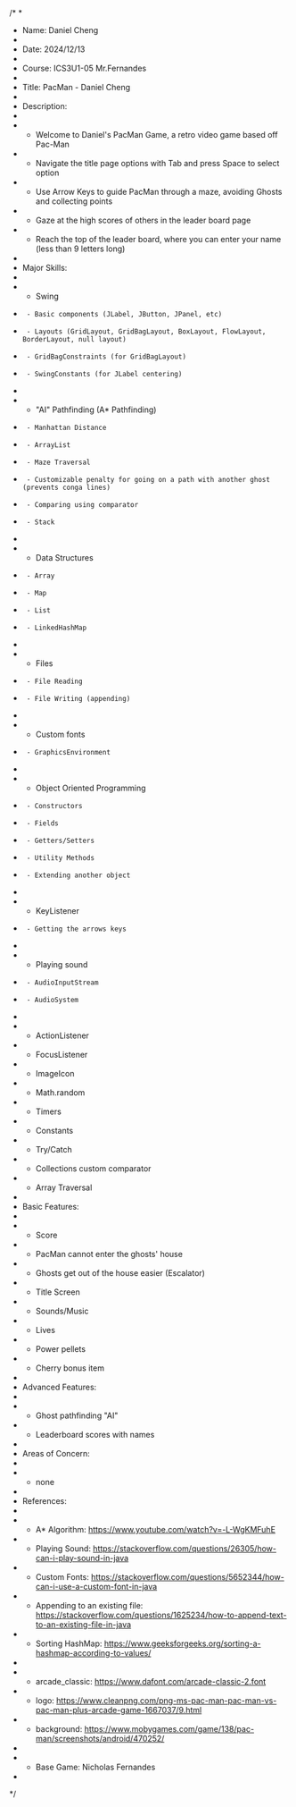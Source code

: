 /*
 *
 * Name: Daniel Cheng
 * 
 * Date: 2024/12/13
 * 
 * Course: ICS3U1-05 Mr.Fernandes
 * 
 * Title: PacMan - Daniel Cheng
 * 
 * Description:
 * 
 * - Welcome to Daniel's PacMan Game, a retro video game based off Pac-Man
 * - Navigate the title page options with Tab and press Space to select option
 * - Use Arrow Keys to guide PacMan through a maze, avoiding Ghosts and collecting points
 * - Gaze at the high scores of others in the leader board page
 * - Reach the top of the leader board, where you can enter your name (less than 9 letters long)
 * 
 * Major Skills:
 * 
 * - Swing
 * 		- Basic components (JLabel, JButton, JPanel, etc)
 * 		- Layouts (GridLayout, GridBagLayout, BoxLayout, FlowLayout, BorderLayout, null layout)
 * 		- GridBagConstraints (for GridBagLayout)
 * 		- SwingConstants (for JLabel centering)
 * 
 * - "AI" Pathfinding (A* Pathfinding)
 * 		- Manhattan Distance
 * 		- ArrayList
 * 		- Maze Traversal
 * 		- Customizable penalty for going on a path with another ghost (prevents conga lines)
 * 		- Comparing using comparator
 * 		- Stack
 * 
 * - Data Structures
 * 		- Array
 * 		- Map
 * 		- List
 * 		- LinkedHashMap
 * 
 * - Files
 *		- File Reading
 *		- File Writing (appending)
 *
 * - Custom fonts
 * 		- GraphicsEnvironment
 * 
 * - Object Oriented Programming
 * 		- Constructors
 *		- Fields
 *		- Getters/Setters
 *		- Utility Methods
 *		- Extending another object
 *
 * - KeyListener
 * 		- Getting the arrows keys
 * 
 * - Playing sound
 * 		- AudioInputStream
 * 		- AudioSystem
 * 
 * - ActionListener
 * - FocusListener
 * - ImageIcon
 * - Math.random
 * - Timers
 * - Constants
 * - Try/Catch
 * - Collections custom comparator
 * - Array Traversal
 * 
 * Basic Features:
 * 
 * - Score
 * - PacMan cannot enter the ghosts' house
 * - Ghosts get out of the house easier (Escalator)
 * - Title Screen
 * - Sounds/Music
 * - Lives
 * - Power pellets
 * - Cherry bonus item
 * 
 * Advanced Features:
 * 
 * - Ghost pathfinding "AI"
 * - Leaderboard scores with names
 * 
 * Areas of Concern: 
 * 
 * - none
 * 
 * References:
 * 
 * - A* Algorithm: https://www.youtube.com/watch?v=-L-WgKMFuhE
 * - Playing Sound: https://stackoverflow.com/questions/26305/how-can-i-play-sound-in-java
 * - Custom Fonts: https://stackoverflow.com/questions/5652344/how-can-i-use-a-custom-font-in-java
 * - Appending to an existing file: https://stackoverflow.com/questions/1625234/how-to-append-text-to-an-existing-file-in-java
 * - Sorting HashMap: https://www.geeksforgeeks.org/sorting-a-hashmap-according-to-values/
 * 
 * - arcade_classic: https://www.dafont.com/arcade-classic-2.font
 * - logo: https://www.cleanpng.com/png-ms-pac-man-pac-man-vs-pac-man-plus-arcade-game-1667037/9.html
 * - background: https://www.mobygames.com/game/138/pac-man/screenshots/android/470252/
 * 
 * - Base Game: Nicholas Fernandes
 * 
 */
